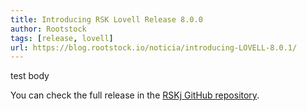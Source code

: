 ```yaml
---
title: Introducing RSK Lovell Release 8.0.0
author: Rootstock
tags: [release, lovell]
url: https://blog.rootstock.io/noticia/introducing-LOVELL-8.0.1/
---
```


test body

You can check the full release in the [RSKj GitHub repository](https://github.com/rsksmart/rskj/releases/tag/LOVELL-8.0.1).

